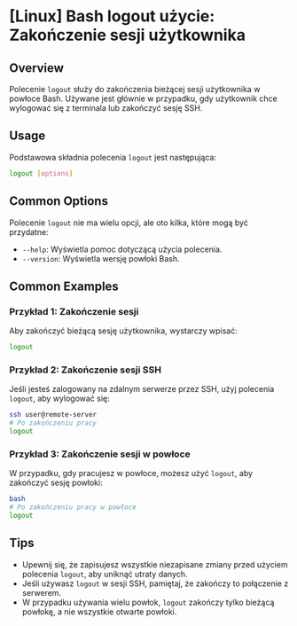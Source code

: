 # [Linux] Bash logout użycie: Zakończenie sesji użytkownika

## Overview
Polecenie `logout` służy do zakończenia bieżącej sesji użytkownika w powłoce Bash. Używane jest głównie w przypadku, gdy użytkownik chce wylogować się z terminala lub zakończyć sesję SSH.

## Usage
Podstawowa składnia polecenia `logout` jest następująca:

```bash
logout [options]
```

## Common Options
Polecenie `logout` nie ma wielu opcji, ale oto kilka, które mogą być przydatne:

- `--help`: Wyświetla pomoc dotyczącą użycia polecenia.
- `--version`: Wyświetla wersję powłoki Bash.

## Common Examples

### Przykład 1: Zakończenie sesji
Aby zakończyć bieżącą sesję użytkownika, wystarczy wpisać:

```bash
logout
```

### Przykład 2: Zakończenie sesji SSH
Jeśli jesteś zalogowany na zdalnym serwerze przez SSH, użyj polecenia `logout`, aby wylogować się:

```bash
ssh user@remote-server
# Po zakończeniu pracy
logout
```

### Przykład 3: Zakończenie sesji w powłoce
W przypadku, gdy pracujesz w powłoce, możesz użyć `logout`, aby zakończyć sesję powłoki:

```bash
bash
# Po zakończeniu pracy w powłoce
logout
```

## Tips
- Upewnij się, że zapisujesz wszystkie niezapisane zmiany przed użyciem polecenia `logout`, aby uniknąć utraty danych.
- Jeśli używasz `logout` w sesji SSH, pamiętaj, że zakończy to połączenie z serwerem.
- W przypadku używania wielu powłok, `logout` zakończy tylko bieżącą powłokę, a nie wszystkie otwarte powłoki.